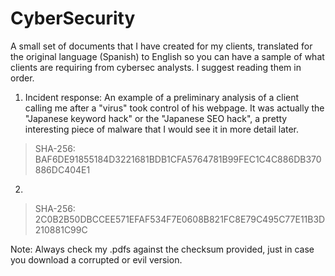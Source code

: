# CyberSecurity
A small set of documents that I have created for my clients, translated for the original language (Spanish) to English so you can have a sample of what clients are requiring from cybersec analysts. I suggest reading them in order. 

1) Incident response: An example of a preliminary analysis of a client calling me after a "virus" took control of his webpage. It was actually the "Japanese keyword hack" or the "Japanese SEO hack", a pretty interesting piece of malware that I would see it in more detail later. 

>SHA-256: BAF6DE91855184D3221681BDB1CFA5764781B99FEC1C4C886DB370886DC404E1

2) 

>SHA-256: 2C0B2B50DBCCEE571EFAF534F7E0608B821FC8E79C495C77E11B3D210881C99C


Note: Always check my .pdfs against the checksum provided, just in case you download a corrupted or evil version. 
